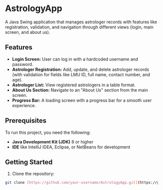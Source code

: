 # AstrologyApp

A Java Swing application that manages astrologer records with features like registration, validation, and navigation through different views (login, main screen, and about us).

## Features
- **Login Screen:** User can log in with a hardcoded username and password.
- **Astrologer Registration:** Add, update, and delete astrologer records (with validation for fields like LMU ID, full name, contact number, and age).
- **Astrologer List:** View registered astrologers in a table format.
- **About Us Section:** Navigate to an "About Us" section from the main screen.
- **Progress Bar:** A loading screen with a progress bar for a smooth user experience.

## Prerequisites
To run this project, you need the following:
- **Java Development Kit (JDK)** 8 or higher
- **IDE** like IntelliJ IDEA, Eclipse, or NetBeans for development

## Getting Started

1. Clone the repository:

```bash
git clone [https://github.com/your-username/AstrologyApp.git](https://github.com/OJASWIL/Astrologer-mgmt-system.git)
